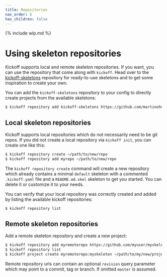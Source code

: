 ```yaml
---
title: Repositories
nav_order: 6
has_children: false
---
```


{% include wip.md %}

# Using skeleton repositories

Kickoff supports local and remote skeleton repositories. If you want, you can
use the repository that come along with `kickoff`. Head over to the
[kickoff-skeletons](https://github.com/martinohmann/kickoff-skeletons)
repository for ready-to-use skeletons and to get some inspiration to create
your own.

You can add the `kickoff-skeletons` repository to your config to directly
create projects from the available skeletons:

```bash
$ kickoff repository add kickoff-skeletons https://github.com/martinohmann/kickoff-skeletons
```

## Local skeleton repositories

Kickoff supports local repositories which do not necessarily need to be git
repos. If you did not create a local repository via `kickoff init`, you can
create one like this:

```bash
$ kickoff repository create ~/path/to/new/repo
$ kickoff repository add myrepo ~/path/to/new/repo
```

The `kickoff repository create` command will create a new repository which
already contains a minimal `default` skeleton with a commented `.kickoff.yaml`
file and a `README.md.skel` skeleton to get you started. You can delete it or
customize it to your needs.

You can verify that your local repository was correctly created and added by
listing the available kickoff repositories:

```bash
$ kickoff repository list
```

## Remote skeleton repositories

Add a remote skeleton repository and create a new project:

```bash
$ kickoff repository add myremoterepo https://github.com/myuser/myskeletonrepo?revision=v1.0.0
$ kickoff repository list
$ kickoff project create myremoterepo:myskeleton ~/path/to/my/new/project
```

Remote repository urls can contain an optional `revision` query parameter which
may point to a commit, tag or branch. If omitted `master` is assumed.
